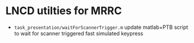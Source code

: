 # LNCD utilties for MRRC
 - `task_presentation/waitForScannerTrigger.m` update matlab+PTB script to wait for scanner triggered fast simulated keypress
